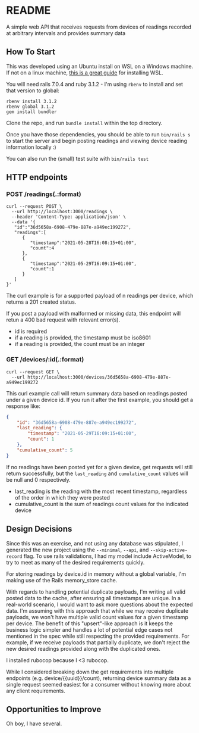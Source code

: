 # README

A simple web API that receives requests from devices of readings recorded at arbitrary intervals and provides summary data

## How To Start ##
This was developed using an Ubuntu install on WSL on a Windows machine. If not on a linux machine, [this is a great guide](https://www.hanselman.com/blog/ruby-on-rails-on-windows-is-not-just-possible-its-fabulous-using-wsl2-and-vs-code) for installing WSL.

You will need rails 7.0.4 and ruby 3.1.2 - I'm using `rbenv` to install and set that version to global:
```
rbenv install 3.1.2
rbenv global 3.1.2
gem install bundler
```
Clone the repo, and run `bundle install` within the top directory.

Once you have those dependencies, you should be able to run `bin/rails s` to start the server and begin posting readings and viewing device reading information locally :)

You can also run the (small) test suite with `bin/rails test`

## HTTP endpoints ##
### POST	/readings(.:format)	###
```
curl --request POST \
  --url http://localhost:3000/readings \
  --header 'Content-Type: application/json' \
  --data '{
   "id":"36d5658a-6908-479e-887e-a949ec199272",
   "readings":[
      {
         "timestamp":"2021-05-28T16:08:15+01:00",
         "count":4
      },
      {
         "timestamp":"2021-05-29T16:09:15+01:00",
         "count":1
      }
   ]
}'
```

The curl example is for a supported payload of n readings per device, which returns a 201 created status.

If you post a payload with malformed or missing data, this endpoint will retun a 400 bad request with relevant error(s).

* id is required
* if a reading is provided, the timestamp must be iso8601
* if a reading is provided, the count must be an integer

### GET	/devices/:id(.:format) ###
```
curl --request GET \
  --url http://localhost:3000/devices/36d5658a-6908-479e-887e-a949ec199272
```

This curl example call will return summary data based on readings posted under a given device id. If you run it after the first example, you should get a response like: 
```json
{
	"id": "36d5658a-6908-479e-887e-a949ec199272",
	"last_reading": {
		"timestamp": "2021-05-29T16:09:15+01:00",
		"count": 1
	},
	"cumulative_count": 5
}
```

If no readings have been posted yet for a given device, get requests will still return successfully, but the `last_reading` and `cumulative_count` values will be null and 0 respectively.

* last_reading is the reading with the most recent timestamp, regardless of the order in which they were posted
* cumulative_count is the sum of readings count values for the indicated device

## Design Decisions ##

Since this was an exercise, and not using any database was stipulated, I generated the new project using the `--minimal`, `--api`, and `--skip-active-record` flag. To use rails validations, I had my model include ActiveModel, to try to meet as many of the desired requirements quickly.

For storing readings by device.id in memory without a global variable, I'm making use of the Rails memory_store cache.

With regards to handling potential duplicate payloads, I'm writing all valid posted data to the cache, after ensuring all timestamps are unique. In a real-world scenario, I would want to ask more questions about the expected data. I'm assuming with this approach that while we may receive duplicate payloads, we won't have multiple valid count values for a given timestamp per device. The benefit of this "upsert"-like approach is it keeps the business logic simpler and handles a lot of potential edge cases not mentioned in the spec while still respecting the provided requirements. For example, if we receive payloads that partially duplicate, we don't reject the new desired readings provided along with the duplicated ones.

I installed rubocop because I <3 rubocop.

While I considered breaking down the get requirements into multiple endpoints (e.g. device/{{uuid}}/count), returning device summary data as a single request seemed easiest for a consumer without knowing more about any client requirements.

## Opportunities to Improve ##

Oh boy, I have several.

